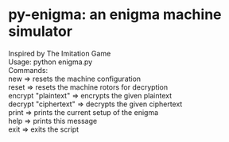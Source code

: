 py-enigma: an enigma machine simulator
============================================
Inspired by The Imitation Game  
Usage: python enigma.py  
 Commands:  
 new          => resets the machine configuration  
 reset        => resets the machine rotors for decryption  
 encrypt "plaintext" => encrypts the given plaintext  
 decrypt "ciphertext" => decrypts the given ciphertext   
 print        => prints the current setup of the enigma  
 help         => prints this message  
 exit         => exits the script  

